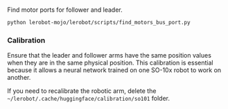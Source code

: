 
### 
Find motor ports for follower and leader. 

```bash
python lerobot-mojo/lerobot/scripts/find_motors_bus_port.py
```



### Calibration
Ensure that the leader and follower arms have the same position values when they are in the same physical position. This calibration is essential because it allows a neural network trained on one SO-10x robot to work on another. 

If you need to recalibrate the robotic arm, delete the `~/lerobot/.cache/huggingface/calibration/so101` folder.
